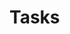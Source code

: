 
<script setup>
    import ShareBus from '../.vitepress/components/ShareBus.vue'
</script>

# Tasks

<ShareBus :view="'general'" unit='../public/tasks.js'></ShareBus>